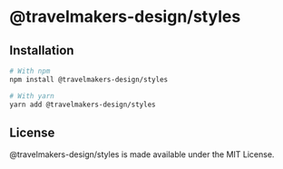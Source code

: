 # @travelmakers-design/styles

## Installation
```bash
# With npm
npm install @travelmakers-design/styles

# With yarn
yarn add @travelmakers-design/styles
```

## License
@travelmakers-design/styles is made available under the MIT License.
